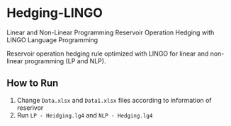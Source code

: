 # Hedging-LINGO
Linear and Non-Linear Programming Reservoir Operation Hedging with LINGO Language Programming

Reservoir operation hedging rule optimized with LINGO for linear and non-linear programming (LP and NLP).

## How to Run
1. Change `Data.xlsx` and `Data1.xlsx` files according to information of reserivor
2. Run `LP - Heidging.lg4` and `NLP - Hedging.lg4`
